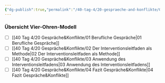 ```yaml
---
{"dg-publish":true,"permalink":"/40-tag-4/20-gespraeche-and-konflikte/00-gespraeche-and-konflikte/"}
---
```


### Übersicht Vier-Ohren-Modell
- [ ] [[40 Tag 4/20 Gespräche&Konflikte/01 Berufliche Gespräche\|01 Berufliche Gespräche]]
- [ ] [[40 Tag 4/20 Gespräche&Konflikte/02 Der Interventionsleitfaden als Methode\|02 Der Interventionsleitfaden als Methode]]
- [ ] [[40 Tag 4/20 Gespräche&Konflikte/03 Anwendung des Interventionsleitfadens\|03 Anwendung des Interventionsleitfadens]]
- [ ] [[40 Tag 4/20 Gespräche&Konflikte/04 Fazit Gespräche&Konflikte\|04 Fazit Gespräche&Konflikte]]
